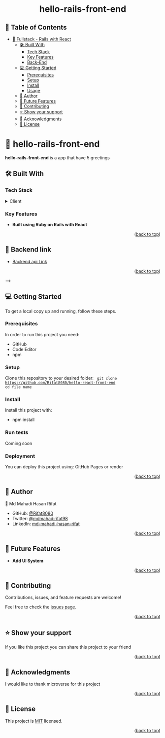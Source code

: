 <a name="readme-top"></a>

<div align="center">

  <h1><b>hello-rails-front-end</b></h1>

</div>

<!-- TABLE OF CONTENTS -->

## 📗 Table of Contents

- [📖 Fullstack - Rails with React ](#-hello-rails-front-end-)
  - [🛠 Built With ](#-built-with-)
    - [Tech Stack ](#tech-stack-)
    - [Key Features ](#key-features-)
    - [Back-End](#Backend)
  - [💻 Getting Started ](#-getting-started-)
    - [Prerequisites](#prerequisites)
    - [Setup](#setup)
    - [Install](#install)
    - [Usage](#usage)
  - [👥 Author ](#-author-)
  - [🔭 Future Features ](#-future-features-)
  - [🤝 Contributing ](#-contributing-)
  - [⭐️ Show your support ](#️-show-your-support-)
  - [🙏 Acknowledgments ](#-acknowledgments-)
  - [📝 License ](#-license-)

<!-- PROJECT DESCRIPTION -->

# 📖 hello-rails-front-end <a name="about-project"></a>

**hello-rails-front-end** is a  app that have 5 greetings
## 🛠 Built With <a name="built-with"></a>

### Tech Stack <a name="tech-stack"></a>

<details>
  <summary>Client</summary>
    <li><a href="https://reactjs.org/">React</a></li>
</details>


<!-- Features -->

### Key Features <a name="key-features"></a>

- **Built using Ruby on Rails with React**

<p align="right">(<a href="#readme-top">back to top</a>)</p>



## 🚀 Backend link <a name="Backend"></a>

- [Backend api Link](https://github.com/Rifat8080/hello-rails-back-end)

<p align="right">(<a href="#readme-top">back to top</a>)</p> -->

<!-- GETTING STARTED -->

## 💻 Getting Started <a name="getting-started"></a>

To get a local copy up and running, follow these steps.

### Prerequisites

In order to run this project you need:

* GitHub
* Code Editor
* npm

### Setup

Clone this repository to your desired folder:
<code>
  git clone https://github.com/Rifat8080/hello-react-front-end
  cd file name
</code>


### Install

Install this project with:

* npm install


### Run tests

Coming soon

### Deployment <a name="deployment"></a>

You can deploy this project using: GitHub Pages or render


<p align="right">(<a href="#readme-top">back to top</a>)</p>
<!-- AUTHORS -->


## 👥 Author <a name="author"></a>

👤 Md Mahadi Hasan Rifat

- GitHub: [@Rifat8080](https://github.com/Rifat8080)
- Twitter: [@mdmahadirifat98](https://twitter.com/mdmahadirifat98)
- LinkedIn: [md-mahadi-hasan-rifat](https://www.linkedin.com/in/md-mahadi-hasan-rifat-8b7851265/)


<p align="right">(<a href="#readme-top">back to top</a>)</p>

<!-- FUTURE FEATURES -->

## 🔭 Future Features <a name="future-features"></a>

- **Add UI System**


<p align="right">(<a href="#readme-top">back to top</a>)</p>

<!-- CONTRIBUTING -->

## 🤝 Contributing <a name="contributing"></a>

Contributions, issues, and feature requests are welcome!

Feel free to check the [issues page](https://github.com/Rifat8080/hello-react-front-end/issues).

<p align="right">(<a href="#readme-top">back to top</a>)</p>

<!-- SUPPORT -->

## ⭐️ Show your support <a name="support"></a>

If you like this project you can share this project to your friend

<p align="right">(<a href="#readme-top">back to top</a>)</p>

<!-- ACKNOWLEDGEMENTS -->

## 🙏 Acknowledgments <a name="acknowledgements"></a>

I would like to thank microverse for this project

<p align="right">(<a href="#readme-top">back to top</a>)</p>

<!-- LICENSE -->

## 📝 License <a name="license"></a>

This project is [MIT](./LICENSE) licensed.

<p align="right">(<a href="#readme-top">back to top</a>)</p>